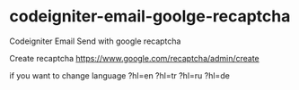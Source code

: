 # codeigniter-email-goolge-recaptcha
Codeigniter Email Send with google recaptcha


Create recaptcha 
https://www.google.com/recaptcha/admin/create


<script src='https://www.google.com/recaptcha/api.js?hl=en'></script>


if you want to change language
?hl=en
?hl=tr
?hl=ru
?hl=de

